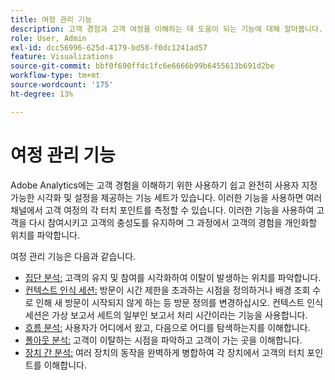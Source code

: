 ```yaml
---
title: 여정 관리 기능
description: 고객 경험과 고객 여정을 이해하는 데 도움이 되는 기능에 대해 알아봅니다.
role: User, Admin
exl-id: dcc56996-625d-4179-bd58-f0dc1241ad57
feature: Visualizations
source-git-commit: bbf0f690ffdc1fc6e6666b99b6455613b691d2be
workflow-type: tm+mt
source-wordcount: '175'
ht-degree: 13%

---
```


# 여정 관리 기능

Adobe Analytics에는 고객 경험을 이해하기 위한 사용하기 쉽고 완전히 사용자 지정 가능한 시각화 및 설정을 제공하는 기능 세트가 있습니다. 이러한 기능을 사용하면 여러 채널에서 고객 여정의 각 터치 포인트를 측정할 수 있습니다. 이러한 기능을 사용하여 고객을 다시 참여시키고 고객의 충성도를 유지하며 그 과정에서 고객의 경험을 개인화할 위치를 파악합니다.

여정 관리 기능은 다음과 같습니다.

* [집단 분석:](visualizations/cohort-table/cohort-analysis.md) 고객의 유지 및 참여를 시각화하여 이탈이 발생하는 위치를 파악합니다.
* [컨텍스트 인식 세션:](../../components/vrs/vrs-report-time-processing.md) 방문이 시간 제한을 초과하는 시점을 정의하거나 배경 조회 수로 인해 새 방문이 시작되지 않게 하는 등 방문 정의를 변경하십시오. 컨텍스트 인식 세션은 가상 보고서 세트의 일부인 보고서 처리 시간이라는 기능을 사용합니다.
* [흐름 분석:](visualizations/c-flow/flow.md) 사용자가 어디에서 왔고, 다음으로 어디를 탐색하는지를 이해합니다.
* [폴아웃 분석:](visualizations/fallout/fallout-flow.md) 고객이 이탈하는 시점을 파악하고 고객이 가는 곳을 이해합니다.
* [장치 간 분석:](../../components/cda/overview.md) 여러 장치의 동작을 완벽하게 병합하여 각 장치에서 고객의 터치 포인트를 이해합니다.
